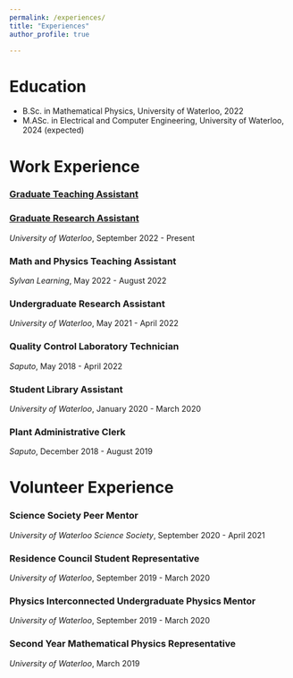 ```yaml
---
permalink: /experiences/
title: "Experiences"
author_profile: true

---
```


# Education
- B.Sc. in Mathematical Physics, University of Waterloo, 2022
- M.ASc. in Electrical and Computer Engineering, University of Waterloo, 2024 (expected)

# Work Experience

### [Graduate Teaching Assistant](/teaching/)

### [Graduate Research Assistant](/graduate/)
*University of Waterloo*, September 2022 - Present

### Math and Physics Teaching Assistant
*Sylvan Learning*, May 2022 - August 2022

### Undergraduate Research Assistant
*University of Waterloo*, May 2021 - April 2022

### Quality Control Laboratory Technician
*Saputo*, May 2018 - April 2022

### Student Library Assistant
*University of Waterloo*, January 2020 - March 2020

### Plant Administrative Clerk
*Saputo*, December 2018 - August 2019

# Volunteer Experience

### Science Society Peer Mentor
*University of Waterloo Science Society*, September 2020 - April 2021

### Residence Council Student Representative
*University of Waterloo*, September 2019 - March 2020

### Physics Interconnected Undergraduate Physics Mentor
*University of Waterloo*, September 2019 - March 2020

### Second Year Mathematical Physics Representative
*University of Waterloo*, March 2019
